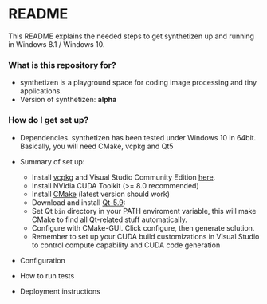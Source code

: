 # README #

This README explains the needed steps to get synthetizen up and running in Windows 8.1 / Windows 10.

### What is this repository for? ###

* synthetizen is a playground space for coding image processing and tiny applications.
* Version of synthetizen: __alpha__

### How do I get set up? ###

+ Dependencies. synthetizen has been tested under Windows 10 in 64bit.
  Basically, you will need CMake, vcpkg and Qt5

+ Summary of set up:
    * Install [vcpkg](https://github.com/Microsoft/vcpkg/) and Visual Studio Community Edition [here](https://www.visualstudio.com/en/vs/).
	* Install NVidia CUDA Toolkit (>= 8.0 recommended)
    * Install [CMake](https://cmake.org/download/) (latest version should work)
    * Download and install [Qt-5.9](http://download.qt.io/official_releases/online_installers/qt-unified-windows-x86-online.exe):
	* Set Qt ``bin`` directory in your PATH enviroment variable, this will make CMake to find all Qt-related stuff automatically.
    * Configure with CMake-GUI. Click configure, then generate solution.
    * Remember to set up your CUDA build customizations in Visual Studio to control compute capability and CUDA code generation
  
+ Configuration
+ How to run tests
+ Deployment instructions


